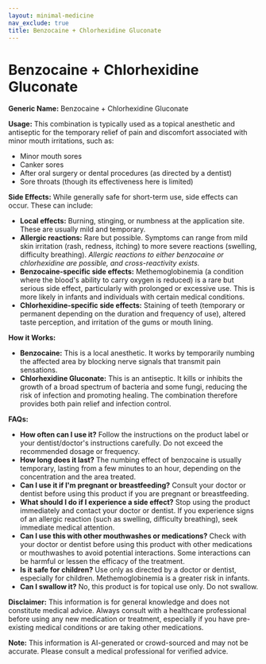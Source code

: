 ```yaml
---
layout: minimal-medicine
nav_exclude: true
title: Benzocaine + Chlorhexidine Gluconate
---
```


# Benzocaine + Chlorhexidine Gluconate

**Generic Name:** Benzocaine + Chlorhexidine Gluconate

**Usage:** This combination is typically used as a topical anesthetic and antiseptic for the temporary relief of pain and discomfort associated with minor mouth irritations, such as:

* Minor mouth sores
* Canker sores
* After oral surgery or dental procedures (as directed by a dentist)
* Sore throats (though its effectiveness here is limited)


**Side Effects:**  While generally safe for short-term use, side effects can occur. These can include:

* **Local effects:** Burning, stinging, or numbness at the application site.  These are usually mild and temporary.
* **Allergic reactions:**  Rare but possible.  Symptoms can range from mild skin irritation (rash, redness, itching) to more severe reactions (swelling, difficulty breathing).  *Allergic reactions to either benzocaine or chlorhexidine are possible, and cross-reactivity exists.*
* **Benzocaine-specific side effects:**  Methemoglobinemia (a condition where the blood's ability to carry oxygen is reduced) is a rare but serious side effect, particularly with prolonged or excessive use.  This is more likely in infants and individuals with certain medical conditions.
* **Chlorhexidine-specific side effects:** Staining of teeth (temporary or permanent depending on the duration and frequency of use), altered taste perception, and irritation of the gums or mouth lining.


**How it Works:**

* **Benzocaine:** This is a local anesthetic. It works by temporarily numbing the affected area by blocking nerve signals that transmit pain sensations.
* **Chlorhexidine Gluconate:** This is an antiseptic. It kills or inhibits the growth of a broad spectrum of bacteria and some fungi, reducing the risk of infection and promoting healing.  The combination therefore provides both pain relief and infection control.


**FAQs:**

* **How often can I use it?** Follow the instructions on the product label or your dentist/doctor's instructions carefully.  Do not exceed the recommended dosage or frequency.
* **How long does it last?** The numbing effect of benzocaine is usually temporary, lasting from a few minutes to an hour, depending on the concentration and the area treated.
* **Can I use it if I'm pregnant or breastfeeding?**  Consult your doctor or dentist before using this product if you are pregnant or breastfeeding.
* **What should I do if I experience a side effect?** Stop using the product immediately and contact your doctor or dentist.  If you experience signs of an allergic reaction (such as swelling, difficulty breathing), seek immediate medical attention.
* **Can I use this with other mouthwashes or medications?** Check with your doctor or dentist before using this product with other medications or mouthwashes to avoid potential interactions.  Some interactions can be harmful or lessen the efficacy of the treatment.
* **Is it safe for children?** Use only as directed by a doctor or dentist, especially for children.  Methemoglobinemia is a greater risk in infants.
* **Can I swallow it?** No, this product is for topical use only. Do not swallow.

**Disclaimer:** This information is for general knowledge and does not constitute medical advice.  Always consult with a healthcare professional before using any new medication or treatment, especially if you have pre-existing medical conditions or are taking other medications.


**Note:** This information is AI-generated or crowd-sourced and may not be accurate. Please consult a medical professional for verified advice.